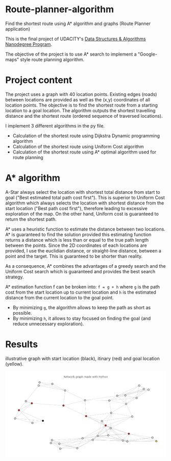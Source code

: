 # Route-planner-algorithm
Find the shortest route using A* algorithm and graphs (Route Planner application)

This is the final project of UDACITY's [Data Structures & Algorithms Nanodegree Program](https://www.udacity.com/course/data-structures-and-algorithms-nanodegree--nd256).

The objective of the project is to use A* search to implement a "Google-maps" style route planning algorithm.

# Project content

The project uses a graph with 40 location points. Existing edges (roads) between locations are provided as well as the (x,y) coordinates of all location points.
The objective is to find the shortest route from a starting location to a goal location.
The algorithm outputs the shortest travelling distance and the shortest route (ordered sequence of traversed locations).


I implement 3 different algorithms in the py file.
- Calculation of the shortest route using Dijkstra Dynamic programming algorithm
- Calculation of the shortest route using Uniform Cost algorithm
- Calculation of the shortest route using A* optimal algorithm used for route planning

# A* algorithm

A-Star always select the location with shortest total distance from start to goal ("Best estimated total path cost first"). This is superior to Uniform Cost algorithm which always selects the location with shortest distance from the start location ("Best path cost first"), therefore leading to excessive exploration of the map. On the other hand, Uniform cost is guaranteed to return the shortest path.

A* uses a heuristic function to estimate the distance between two locations. A* is guaranteed to find the solution provided this estimating function returns a distance which is less than or equal to the true path length between the points. Since the 2D coordinates of each locations are provided, I use the euclidian distance, or straight-line distance, between a point and the target. This is guaranteed to be shorter than reality.

As a consequence, A* combines the advantages of a greedy search and the Uniform Cost search which is guaranteed and provides the best search strategy.

A* estimation function f can be broken into: `f = g + h` where `g` is the path cost from the start location up to current location and `h` is the estimated distance from the current location to the goal point.
- By minimizing `g`, the algorithm allows to keep the path as short as possible.
- By minimizing `h`, it allows to stay focused on finding the goal (and reduce unnecessary exploration).

# Results

illustrative graph with start location (black), itinary (red) and goal location (yellow).

![](asset/newplot.png)



